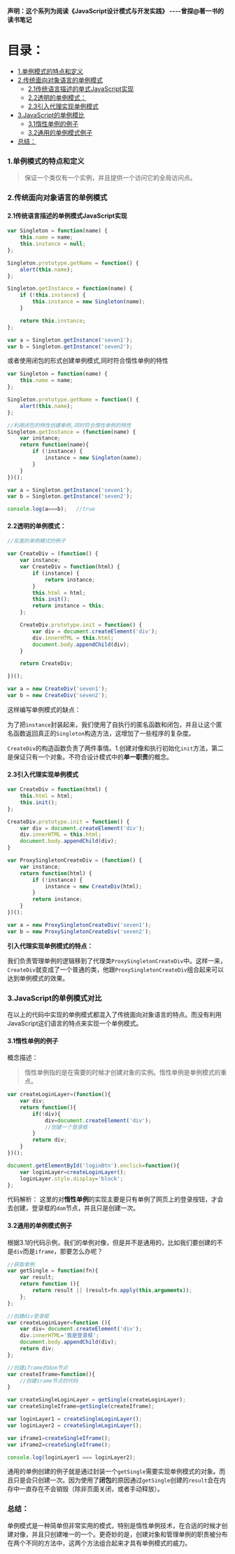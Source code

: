 **声明：这个系列为阅读《JavaScript设计模式与开发实践》 ----曾探@著一书的读书笔记**
# 目录：

- [1.单例模式的特点和定义](#1单模式的点和定义)
- [2.传统面向对象语言的单例模式](2传面向对象语言的单例模式)
	- [2.1传统语言描述的单式JavaScript实现](#21传统语描述的例模式javascript实现)
	- [2.2透明的单例模式：](#22透明的单例模式)
	- [2.3引入代理实现单例模式](#3引代理实现单例模式)
- [3.JavaScript的单例模比](#3javascript的单例模式对比)
	- [3.1惰性单例的例子](#31惰例的例子)
	- [3.2通用的单例模式例子](#3通用单例模式例子)
- [总结：](#总结)

### 1.单例模式的特点和定义
>保证一个类仅有一个实例，并且提供一个访问它的全局访问点。

### 2.传统面向对象语言的单例模式

#### 2.1传统语言描述的单例模式JavaScript实现
```javascript
var Singleton = function(name) {
    this.name = name;
    this.instance = null;
};

Singleton.prototype.getName = function() {
    alert(this.name);
};

Singleton.getInstance = function(name) {
    if (!this.instance) {
        this.instance = new Singleton(name);
    }

    return this.instance;
};

var a = Singleton.getInstance('seven1');
var b = Singleton.getInstance('seven2');

```
或者使用闭包的形式创建单例模式,同时符合惰性单例的特性

```javascript
var Singleton = function(name) {
    this.name = name;
};

Singleton.prototype.getName = function() {
    alert(this.name);
};

//利用闭包的特性创建单例,同时符合惰性单例的特性
Singleton.getInstance = (function(name) {
    var instance;
    return function(name){
        if (!instance) {
            instance = new Singleton(name);
        }
    }
})();

var a = Singleton.getInstance('seven1');
var b = Singleton.getInstance('seven2');

console.log(a===b);   //true

```


#### 2.2透明的单例模式：

```javascript
//反面的单例模式的例子

var CreateDiv = (function() {
    var instance;
    var CreateDiv = function(html) {
        if (instance) {
            return instance;
        }
        this.html = html;
        this.init();
        return instance = this;
    };

    CreateDiv.prototype.init = function() {
        var div = document.createElement('div');
        div.innerHTML = this.html;
        document.body.appendChild(div);
    }

    return CreateDiv;

})();

var a = new CreateDiv('seven1');
var b = new CreateDiv('seven2');
```
这样编写单例模式的缺点：

为了把`instance`封装起来，我们使用了自执行的匿名函数和闭包，并且让这个匿名函数返回真正的`Singleton`构造方法，这增加了一些程序的复杂度。

`CreateDiv`的构造函数负责了两件事情。1.创建对像和执行初始化`init`方法，第二是保证只有一个对象。不符合设计模式中的**单一职责**的概念。

#### 2.3引入代理实现单例模式

```javascript
var CreateDiv = function(html) {
    this.html = html;
    this.init();
};

CreateDiv.prototype.init = function() {
    var div = document.createElement('div');
    div.innerHTML = this.html;
    document.body.appendChild(div);
}

var ProxySingletonCreateDiv = (function() {
    var instance;
    return function(html) {
        if (!instance) {
            instance = new CreateDiv(html);
        }
        return instance;
    }
})();

var a = new ProxySingletonCreateDiv('seven1');
var b = new ProxySingletonCreateDiv('seven2');

```
**引入代理实现单例模式的特点：**

我们负责管理单例的逻辑移到了代理类`ProxySingletonCreateDiv`中。这样一来，`CreateDiv`就变成了一个普通的类，他跟`ProxySingletonCreateDiv`组合起来可以达到单例模式的效果。

### 3.JavaScript的单例模式对比
在以上的代码中实现的单例模式都混入了传统面向对象语言的特点。而没有利用JavaScript这们语言的特点来实现一个单例模式。

#### 3.1惰性单例的例子
概念描述：
>惰性单例指的是在需要的时候才创建对象的实例。惰性单例是单例模式的重点。

```javascript
var createLoginLayer=(function(){
    var div;
    return function(){
        if(!div){
            div=document.createElement('div');
            //创建一个登录框
        }
        return div;
    }
})();

document.getElementById('loginBtn').onclick=function(){
    var loginLayer=createLoginLayer();
    loginLayer.style.display='block';
};
```
代码解析：
这里的对**惰性单例**的实现主要是只有单例了网页上的登录按钮，才会去创建，登录框的`dom`节点，并且只是创建一次。

#### 3.2通用的单例模式例子
根据3.1的代码示例，我们的单例对像，但是并不是通用的，比如我们要创建的不是`div`而是`iframe`，那要怎么办呢？

```javascript
//获取单例
var getSingle = function(fn){
    var result;
    return function (){
        return result || (result=fn.apply(this,arguments));
    };
};

//创建div登录框
var createLoginLayer=function (){
    var div= document.createElement('div');
    div.innerHTML='我是登录框';
    document.body.appendChild(div);
    return div;
};

//创建iframe的dom节点
var createIframe=function(){
    //创建irame节点的代码
}

var createSingleLoginLayer = getSingle(createLoginLayer);
var createSingleIframe=getSingle(createIframe);

var loginLayer1 = createSingleLoginLayer();
var loginLayer2 = createSingleLoginLayer();

var iframe1=createSingleIframe();
var iframe2=createSingleIframe();

console.log(loginLayer1 === loginLayer2);

```

通用的单例创建的例子就是通过封装一个`getSingle`需要实现单例模式的对象。而且只是会只创建一次。因为使用了**闭包**的原因通过`getSingle`创建的`result`会在内存中一直存在不会销毁（除非页面关闭，或者手动释放）。


### 总结：
单例模式是一种简单但非常实用的模式，特别是惰性单例技术，在合适的时候才创建对像，并且只创建唯一的一个。更奇妙的是，创建对象和管理单例的职责被分布在两个不同的方法中，这两个方法组合起来才具有单例模式的威力。
